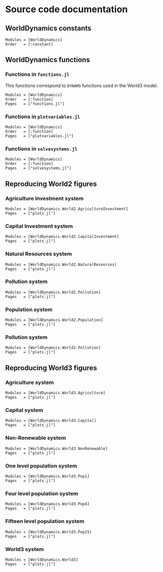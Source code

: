 # Source code documentation

## WorldDynamics constants
```@autodocs
Modules = [WorldDynamics]
Order   = [:constant]
```

## WorldDynamics functions

### Functions in `functions.jl`

This functions correspond to `DYNAMO` functions used in the World3 model.

```@autodocs
Modules = [WorldDynamics]
Order   = [:function]
Pages   = ["functions.jl"]
```

### Functions in `plotvariables.jl`

```@autodocs
Modules = [WorldDynamics]
Order   = [:function]
Pages   = ["plotvariables.jl"]
```

### Functions in `solvesystems.jl`

```@autodocs
Modules = [WorldDynamics]
Order   = [:function]
Pages   = ["solvesystems.jl"]
```

## Reproducing World2 figures

### Agriculture Investment system

```@autodocs
Modules = [WorldDynamics.World2.AgricultureInvestment]
Pages   = ["plots.jl"]
```

### Capital Investment system

```@autodocs
Modules = [WorldDynamics.World2.CapitalInvestment]
Pages   = ["plots.jl"]
```

### Natural Resources system

```@autodocs
Modules = [WorldDynamics.World2.NaturalResources]
Pages   = ["plots.jl"]
```

### Pollution system

```@autodocs
Modules = [WorldDynamics.World2.Pollution]
Pages   = ["plots.jl"]
```

### Population system

```@autodocs
Modules = [WorldDynamics.World2.Population]
Pages   = ["plots.jl"]
```

### Pollution system

```@autodocs
Modules = [WorldDynamics.World2.Pollution]
Pages   = ["plots.jl"]
```

## Reproducing World3 figures

### Agriculture system

```@autodocs
Modules = [WorldDynamics.World3.Agriculture]
Pages   = ["plots.jl"]
```

### Capital system

```@autodocs
Modules = [WorldDynamics.World3.Capital]
Pages   = ["plots.jl"]
```

### Non-Renewable system

```@autodocs
Modules = [WorldDynamics.World3.NonRenewable]
Pages   = ["plots.jl"]
```

### One level population system

```@autodocs
Modules = [WorldDynamics.World3.Pop1]
Pages   = ["plots.jl"]
```

### Four level population system

```@autodocs
Modules = [WorldDynamics.World3.Pop4]
Pages   = ["plots.jl"]
```

### Fifteen level population system

```@autodocs
Modules = [WorldDynamics.World3.Pop15]
Pages   = ["plots.jl"]
```

### World3 system

```@autodocs
Modules = [WorldDynamics.World3]
Pages   = ["plots.jl"]
```
